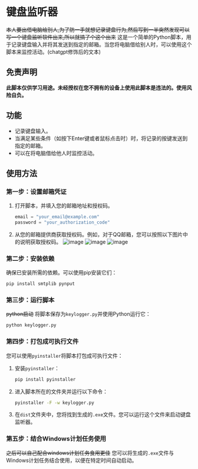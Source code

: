 # 键盘监听器
~~本人要出借电脑给别人,为了防一手就想记录键盘行为,然后写到一半突然发现可以写一个键盘监听软件出来,所以就搞了个这个出来~~
这是一个简单的Python脚本，用于记录键盘输入并将其发送到指定的邮箱。当您将电脑借给别人时，可以使用这个脚本来监控活动。(chatgpt修饰后的文本)

## 免责声明
**此脚本仅供学习用途。未经授权在您不拥有的设备上使用此脚本是违法的。使用风险自负。**

## 功能
- 记录键盘输入。
- 当满足某些条件（如按下Enter键或者鼠标点击时）时，将记录的按键发送到指定的邮箱。
- 可以在将电脑借给他人时监控活动。

## 使用方法

### 第一步：设置邮箱凭证

1. 打开脚本，并填入您的邮箱地址和授权码。

   ```python
   email = "your_email@example.com"
   password = "your_authorization_code"
   ```

2. 从您的邮箱提供商获取授权码。例如，对于QQ邮箱，您可以按照以下图片中的说明获取授权码。
![image](https://github.com/whoamizx/keylogger/assets/108825705/378e32ac-6c7a-4a8f-b102-93b5b356977b)
![image](https://github.com/whoamizx/keylogger/assets/108825705/68197837-8895-46f3-b81e-df01320f7af9)
![image](https://github.com/whoamizx/keylogger/assets/108825705/d0c1afc5-d336-4bea-bb82-03473265898c)


### 第二步：安装依赖

确保已安装所需的依赖。可以使用pip安装它们：

```bash
pip install smtplib pynput
```

### 第三步：运行脚本
~~python启动~~
将脚本保存为`keylogger.py`并使用Python运行它：

```bash
python keylogger.py
```

### 第四步：打包成可执行文件

您可以使用`pyinstaller`将脚本打包成可执行文件：

1. 安装`pyinstaller`：

   ```bash
   pip install pyinstaller
   ```

2. 进入脚本所在的文件夹并运行以下命令：

   ```bash
   pyinstaller -F -w keylogger.py
   ```

3. 在`dist`文件夹中，您将找到生成的`.exe`文件。您可以运行这个文件来启动键盘监听器。

### 第五步：结合Windows计划任务使用

~~之后可以自己配合windows计划任务食用更佳~~
您可以将生成的`.exe`文件与Windows计划任务结合使用，以便在特定时间自动启动。